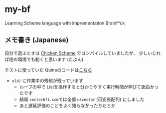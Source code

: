 # my-bf
Learning Scheme language with imprementation Brainf*ck

## メモ書き (Japanese)
自分で遊ぶときは [Chicken Scheme](http://www.call-cc.org/) でコンパイルしていましたが、
少しいじれば他の環境でも動くと思います (たぶん)

テストに使っていた Quineのコードは[こちら](https://ja.wikipedia.org/wiki/%E3%82%AF%E3%83%AF%E3%82%A4%E3%83%B3_(%E3%83%97%E3%83%AD%E3%82%B0%E3%83%A9%E3%83%9F%E3%83%B3%E3%82%B0)#Brainfuck)

- `old/` に作業中の残骸が残っています
  - ループの中で Listを操作すると分かりやすく実行時間が伸びて面白かったです
  - 結局 `vectorbfi.scm`では全部 `u8vector` (可変長配列) にしました
  - あと遅延評価のことをよく知らなかったりだとか

